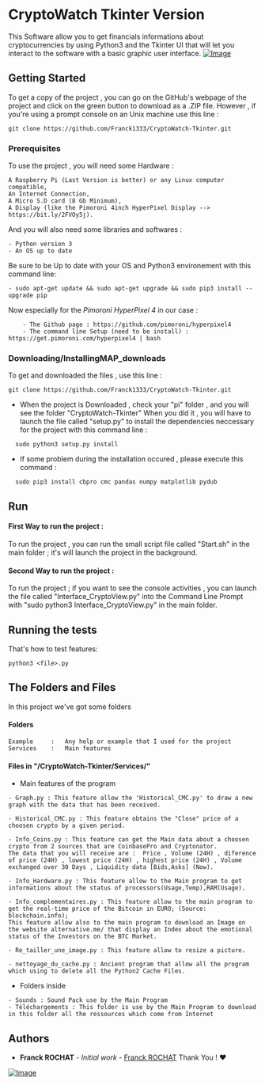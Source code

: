 

# CryptoWatch Tkinter Version

This Software allow you to get financials informations about cryptocurrencies by using Python3 and the Tkinter UI that will let you interact to the software with a basic graphic user interface.
[![Image](https://alternative.me/crypto/fear-and-greed-index.png)](https://alternative.me/crypto/fear-and-greed-index.png)  

## Getting Started  
  
To get a copy of the project , you can go on the GitHub's webpage of the project and click on the green button to download as a .ZIP file. However , if you're using a prompt console on an Unix machine use this line :

```
git clone https://github.com/Franck1333/CryptoWatch-Tkinter.git
```
  
### Prerequisites  
  
To use the project , you will need some Hardware :
  
```  
A Raspberry Pi (Last Version is better) or any Linux computer compatible,
An Internet Connection,
A Micro S.D card (8 Gb Minimum),
A Display (like the Pimoroni 4inch HyperPixel Display --> https://bit.ly/2FVOy5j).
```  
  And you will also need some libraries and softwares :

```
- Python version 3
- An OS up to date
```

Be sure to be Up to date with your OS and Python3 environement with this command line:
```
- sudo apt-get update && sudo apt-get upgrade && sudo pip3 install --upgrade pip
```

Now especially for the *Pimoroni HyperPixel 4* in our case :
```
	- The Github page : https://github.com/pimoroni/hyperpixel4
	- The command line Setup (need to be install) : https://get.pimoroni.com/hyperpixel4 | bash 
```
  
### Downloading/InstallingMAP_downloads  
To get and downloaded the files , use this line : 
```
git clone https://github.com/Franck1333/CryptoWatch-Tkinter.git
```
- When the project is Downloaded , check your "pi" folder , and you will see the folder "CryptoWatch-Tkinter"
When you did it , you will have to launch the file called "setup.py" to install the dependencies neccessary for the project with this command line : 

```
  sudo python3 setup.py install
```

- If some problem during the installation occured , please execute this command :
```
  sudo pip3 install cbpro cmc pandas numpy matplotlib pydub
```

## Run
#### First Way to run the project :
To run the project , you can run the small script file called "Start.sh" in the main folder ; it's will launch the project in the background.

#### Second Way to run the project :
To run the project ; if you want to see the console activities , you can launch the file called "Interface_CryptoView.py"  into the Command Line Prompt with "sudo python3 Interface_CryptoView.py" in the main folder.

## Running the tests  
  
That's how to test features:

    python3 <file>.py

## The Folders and Files

In this project we've got some folders

#### Folders
```
Example 	: 	Any help or example that I used for the project
Services	:	Main features 
```
#### Files in "/CryptoWatch-Tkinter/Services/"
- Main features of the program
```
- Graph.py : This feature allow the 'Historical_CMC.py' to draw a new graph with the data that has been received.

- Historical_CMC.py : This feature obtains the "Close" price of a choosen crypto by a given period.

- Info_Coins.py : This feature can get the Main data about a choosen crypto from 2 sources that are CoinbasePro and Cryptonator.
The data that you will receive are :  Price , Volume (24H) , diference of price (24H) , lowest price (24H) , highest price (24H) , Volume exchanged over 30 Days , Liquidity data [Bids,Asks] (Now). 

- Info_Hardware.py : This feature allow to the Main program to get informations about the status of processors(Usage,Temp),RAM(Usage). 

- Info_complementaires.py : This feature allow to the main program to get the real-time price of the Bitcoin in EURO; (Source: blockchain.info);
This feature allow also to the main program to download an Image on the website alternative.me/ that display an Index about the emotional status of the Investors on the BTC Market.

- Re_tailler_une_image.py : This feature allow to resize a picture.

- nettoyage_du_cache.py : Ancient program that allow all the program which using to delete all the Python2 Cache Files.

```
 - Folders inside
 
 ```
 - Sounds : Sound Pack use by the Main Program 
 - Téléchargements : This folder is use by the Main Program to download in this folder all the ressources which come from Internet 
 ```

## Authors

-   **Franck ROCHAT**  -  _Initial work_  -  [Franck ROCHAT](https://github.com/Franck1333)  Thank You !  :heart:

[![Image](https://i.goopics.net/51JA2.jpg)](https://goopics.net/i/51JA2)
<!--stackedit_data:
eyJoaXN0b3J5IjpbMTgzNDgyMTE2NywxMjIzMjAzMzY1LDc0Mz
U2NTQwMSwtMjI4MzI0MjExLDEyNTYxNTgxMjEsMTc0OTI4NjA5
NiwxOTY5NzAyOTYsLTE0NDc0NzY1MTYsMjA4NjI1Mjg0OCwtND
kzOTc2MDU0XX0=
-->